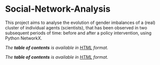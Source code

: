# Social-Network-Analysis
This project aims to analyse the evolution of gender imbalances of a (real) cluster of individual agents (scientists), that has been observed in two subsequent periods of time: before and after a policy intervention, using Python NetworkX.

_The **table of contents** is available in [HTML](https://iuliancioata.github.io/Social-Network-Analysis/table-of-contents.html) format._

_The **table of contents** is available in <a href="https://iuliancioata.github.io/Social-Network-Analysis/table-of-contents.html" target="_blank">HTML</a> format._
